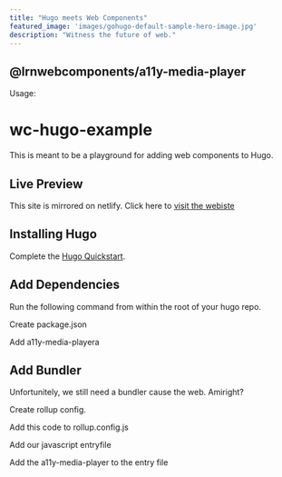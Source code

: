 ```yaml
---
title: "Hugo meets Web Components"
featured_image: 'images/gohugo-default-sample-hero-image.jpg'
description: "Witness the future of web."
---
```


## @lrnwebcomponents/a11y-media-player

<a11y-media-player accent-color="blue" stand-alone>
  <source src="https://iandevlin.github.io/mdn/video-player-with-captions/video/sintel-short.mp4" type="video/mp4">
  <source src="https://iandevlin.github.io/mdn/video-player-with-captions/sintel-short.webm" type="video/webm">
</a11y-media-player>

Usage:

<code-sample copy-clipboard-button type="html">
  <template>
    <a11y-media-player accent-color="blue" stand-alone>
      <source src="https://iandevlin.github.io/mdn/video-player-with-captions/video/sintel-short.mp4" type="video/mp4">
      <source src="https://iandevlin.github.io/mdn/video-player-with-captions/sintel-short.webm" type="video/webm">
    </a11y-media-player>
  </template>
</code-sample>



# wc-hugo-example

This is meant to be a playground for adding web components to Hugo.

## Live Preview

This site is mirrored on netlify. Click here to [visit the webiste](https://elegant-shirley-51aeae.netlify.com/)

## Installing Hugo

Complete the [Hugo Quickstart](https://gohugo.io/getting-started/quick-start/).

## Add Dependencies

Run the following command from within the root of your hugo repo.

Create package.json

<code-sample copy-clipboard-button type="bash">
  <template>
    npm init -y
  </template>
</code-sample>

Add a11y-media-playera

<code-sample copy-clipboard-button type="bash">
  <template>
    npm install --save @lrnwebcomponents/a11y-media-player
    npm install --save @polymer/paper-icon-button
  </template>
</code-sample>

## Add Bundler

Unfortunitely, we still need a bundler cause the web.  Amiright?

<code-sample copy-clipboard-button type="bash">
  <template>
npm install --save-dev rollup rollup-plugin-filesize rollup-plugin-json rollup-plugin-node-resolve rollup-plugin-terser rollup-watch
  </template>
</code-sample>

Create rollup config.

<code-sample copy-clipboard-button type="bash">
  <template>
touch rollup.config.js
  </template>
</code-sample>

Add this code to rollup.config.js
<code-sample copy-clipboard-button type="javascript">
  <template>
  import resolve from "rollup-plugin-node-resolve";
  import filesize from 'rollup-plugin-filesize';
  import {terser} from 'rollup-plugin-terser';
  // rollup.config.js
  export default {
    input: 'static/js/src/app.js',
    output: {
      file: 'static/js/dist/bundle.js',
      format: 'esm'
    },
    onwarn(warning) {
      if (warning.code !== 'CIRCULAR_DEPENDENCY') {
        console.error("(!) " + warning.message);
      }
    },
    plugins: [
      resolve(),
      terser({
        warnings: true,
        mangle: {
          module: true,
        },
      }),
      filesize({
        showBrotliSize: true,
      })
    ]
  }
  </template>
</code-sample>

Add our javascript entryfile

<code-sample copy-clipboard-button type="javascript">
  <template>
mkdir -p static/js/src/app.js
  </template>
</code-sample>

Add the a11y-media-player to the entry file

<code-sample copy-clipboard-button type="javascript">
  <template>
import "@lrnwebcomponents/a11y-media-player/a11y-media-player.js"
  </template>
</code-sample>

